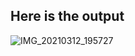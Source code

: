 ## Here is the output 
![IMG_20210312_195727](https://user-images.githubusercontent.com/67545874/110950322-e6b18680-836d-11eb-9166-46cf7ac77e24.jpg)

